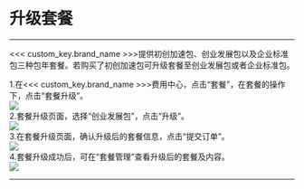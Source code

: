 # 升级套餐
---

<<< custom_key.brand_name >>>提供初创加速包、创业发展包以及企业标准包三种包年套餐。若购买了初创加速包可升级套餐至创业发展包或者企业标准包。

1.在<<< custom_key.brand_name >>>费用中心，点击“套餐”，在套餐的操作下，点击“套餐升级”。<br />![](../../../img/10.price_6.png)<br />2.套餐升级页面，选择“创业发展包”，点击“升级”。<br />![](../../../img/15.package_upgrade_2.png)<br />3.在套餐升级页面，确认升级后的套餐信息，点击“提交订单”。<br />![](../../../img/15.package_upgrade_3.png)<br />4.套餐升级成功后，可在“套餐管理”查看升级后的套餐及内容。<br />![](../../../img/10.price_6.png)


---


